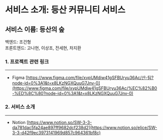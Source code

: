 
# 서비스 소개: 등산 커뮤니티 서비스
## 서비스 이름: 등산의 숲

백엔드: 조건형<br/>
프론트엔드: 고나현, 이상조, 전세현, 차지환

### 1. 프로젝트 관련 링크

---
 - Figma [https://www.figma.com/file/xvpUMdiw41gSFBUryu36Ac/산-팀?node-id=0%3A1&t=x8LKzNGXQuuG7Jnv-0](https://www.figma.com/file/xvpUMdiw41gSFBUryu36Ac/%EC%82%B0-%ED%8C%80?node-id=0%3A1&t=x8LKzNGXQuuG7Jnv-0)

### 2. 서비스 소개
---
 - Notion [https://www.notion.so/SW-3-3-da781dac5fa24ae897ff9682dcf238d2](https://www.notion.so/elice/SW-3-3-d42f9ec3973141969d857c964361bf8c)
